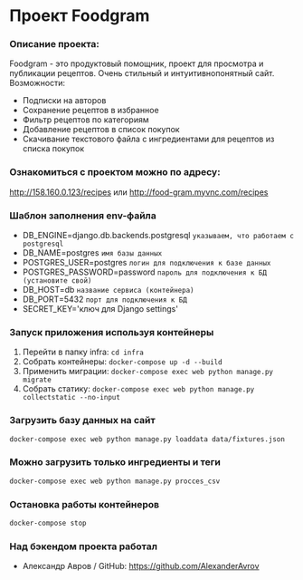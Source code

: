 # Проект Foodgram
### Описание проекта:
Foodgram - это продуктовый помощник, проект для просмотра и публикации рецептов. Очень стильный и интуитивнопонятный сайт. 
Возможности:
- Подписки на авторов
- Сохранение рецептов в избранное
- Фильтр рецептов по категориям
- Добавление рецептов в список покупок
- Скачивание текстового файла с ингредиентами для рецептов из списка покупок

### Ознакомиться с проектом можно по адресу:
http://158.160.0.123/recipes или http://food-gram.myvnc.com/recipes

### Шаблон заполнения env-файла
- DB_ENGINE=django.db.backends.postgresql `указываем, что работаем с postgresql`
- DB_NAME=postgres `имя базы данных`
- POSTGRES_USER=postgres `логин для подключения к базе данных`
- POSTGRES_PASSWORD=password `пароль для подключения к БД (установите свой)`
- DB_HOST=db  `название сервиса (контейнера)`
- DB_PORT=5432 `порт для подключения к БД`
- SECRET_KEY='ключ для Django settings'

### Запуск приложения используя контейнеры
1. Перейти в папку infra: ```cd infra```
2. Собрать контейнеры: ```docker-compose up -d --build```
3. Применить миграции: ```docker-compose exec web python manage.py migrate```
4. Cобрать статику: ```docker-compose exec web python manage.py collectstatic --no-input```

### Загрузить базу данных на сайт
```sh
docker-compose exec web python manage.py loaddata data/fixtures.json
```
### Можно загрузить только ингредиенты и теги
```sh
docker-compose exec web python manage.py procces_csv
```
### Остановка работы контейнеров
```sh
docker-compose stop
```

### Над бэкендом проекта работал
- Александр Авров / GitHub: https://github.com/AlexanderAvrov